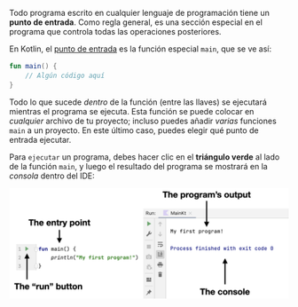 Todo programa escrito en cualquier lenguaje de programación tiene un **punto de entrada**. Como regla general, es una sección especial en el programa que controla todas las operaciones posteriores.

En Kotlin, el [punto de entrada](https://kotlinlang.org/docs/basic-syntax.html#program-entry-point) es la función especial `main`, que se ve así:
```kotlin
fun main() {
    // Algún código aquí
}
```

Todo lo que sucede _dentro_ de la función (entre las llaves) se ejecutará mientras el programa se ejecuta. Esta función se puede colocar en _cualquier_ archivo de tu proyecto; incluso puedes añadir _varias_ funciones `main` a un proyecto. En este último caso, puedes elegir qué punto de entrada ejecutar.

Para `ejecutar` un programa, debes hacer clic en el **triángulo verde** al lado de la función `main`, y luego el resultado del programa se mostrará en la _consola_ dentro del IDE:

![Punto de entrada del programa y consola](../../utils/src/main/resources/images/part1/first.date/entry_point.png "Punto de entrada del programa y consola")